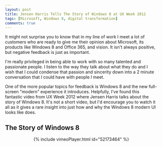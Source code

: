 ```yaml
---
layout: post
title: Jensen Harris Tells The Story of Windows 8 at UX Week 2012
tags: [Microsoft, Windows 8, digital transformation]
comments: true
---
```

It might not surprise you to know that in my line of work I meet a lot of customers who are ready to give me their opinion about Microsoft, its products like Windows 8 and Office 365, and vision. It isn't always positive, but negative feedback is just as important.

I'm really privileged in being able to work with so many talented and passionate people. I listen to the way they talk about what they do and I wish that I could condense that passion and sincerity down into a 2 minute conversation that <em>I</em> could have with people <em>I</em> meet.

One of the more popular topics for feedback is Windows 8 and the new full-screen "modern" experience it introduces. Helpfully, I've found this fantastic video from UX Week 2012 where Jensen Harris talks about the story of Windows 8. It's not a short video, but I'd encourage you to watch it all as it gives a rare insight into just how and why the Windows 8 modern UI looks like does.

<h2>The Story of Windows 8</h2>

<p align="center">{% include vimeoPlayer.html id="52173464" %}</p>